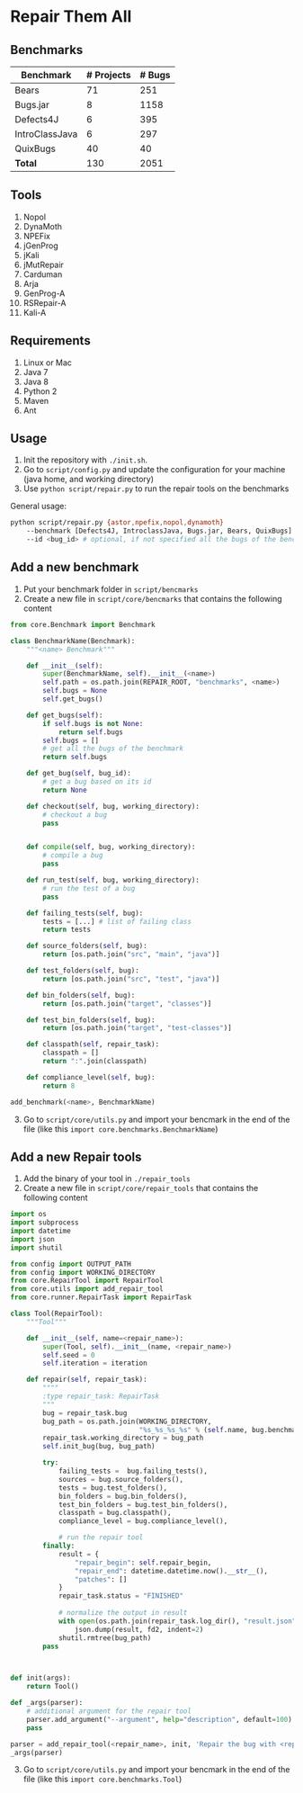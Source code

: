 # Repair Them All


## Benchmarks

| Benchmark      | # Projects | # Bugs |
| -------------- | -----------| -------|
| Bears          |         71 |    251 |
| Bugs.jar       |          8 |   1158 |
| Defects4J      |          6 |    395 |
| IntroClassJava |          6 |    297 |
| QuixBugs       |         40 |     40 |
| **Total**      |        130 |   2051 |

## Tools

1. Nopol
2. DynaMoth
3. NPEFix
4. jGenProg
5. jKali
6. jMutRepair
7. Carduman
8. Arja
9. GenProg-A
10. RSRepair-A
11. Kali-A

## Requirements

1. Linux or Mac
2. Java 7
3. Java 8
4. Python 2
5. Maven
6. Ant

## Usage

1. Init the repository with `./init.sh`.
2. Go to `script/config.py` and update the configuration for your machine (java home, and working directory)
3. Use `python script/repair.py` to run the repair tools on the benchmarks

General usage:

```bash
python script/repair.py {astor,npefix,nopol,dynamoth}
    --benchmark [Defects4J, IntroclassJava, Bugs.jar, Bears, QuixBugs]
    --id <bug_id> # optional, if not specified all the bugs of the benchmark will be executed. The format is specific for each benchmark
```

## Add a new benchmark

1. Put your benchmark folder in `script/bencmarks`
2. Create a new file in `script/core/bencmarks` that contains the following content

```py
from core.Benchmark import Benchmark

class BenchmarkName(Benchmark):
    """<name> Benchmark"""

    def __init__(self):
        super(BenchmarkName, self).__init__(<name>)
        self.path = os.path.join(REPAIR_ROOT, "benchmarks", <name>)
        self.bugs = None
        self.get_bugs()

    def get_bugs(self):
        if self.bugs is not None:
            return self.bugs
        self.bugs = []
        # get all the bugs of the benchmark
        return self.bugs

    def get_bug(self, bug_id):
        # get a bug based on its id
        return None

    def checkout(self, bug, working_directory):
        # checkout a bug
        pass


    def compile(self, bug, working_directory):
        # compile a bug
        pass

    def run_test(self, bug, working_directory):
        # run the test of a bug
        pass

    def failing_tests(self, bug):
        tests = [...] # list of failing class
        return tests

    def source_folders(self, bug):
        return [os.path.join("src", "main", "java")]

    def test_folders(self, bug):
        return [os.path.join("src", "test", "java")]

    def bin_folders(self, bug):
        return [os.path.join("target", "classes")]

    def test_bin_folders(self, bug):
        return [os.path.join("target", "test-classes")]

    def classpath(self, repair_task):
        classpath = []
        return ":".join(classpath)

    def compliance_level(self, bug):
        return 8

add_benchmark(<name>, BenchmarkName)
```

3. Go to `script/core/utils.py` and import your bencmark in the end of the file (like this `import core.benchmarks.BenchmarkName`)

## Add a new Repair tools

1. Add the binary of your tool in `./repair_tools`
2. Create a new file in `script/core/repair_tools` that contains the following content

```py
import os
import subprocess
import datetime
import json
import shutil

from config import OUTPUT_PATH
from config import WORKING_DIRECTORY
from core.RepairTool import RepairTool
from core.utils import add_repair_tool
from core.runner.RepairTask import RepairTask

class Tool(RepairTool):
    """Tool"""

    def __init__(self, name=<repair_name>):
        super(Tool, self).__init__(name, <repair_name>)
        self.seed = 0
        self.iteration = iteration

    def repair(self, repair_task):
        """"
        :type repair_task: RepairTask
        """
        bug = repair_task.bug
        bug_path = os.path.join(WORKING_DIRECTORY,
                                "%s_%s_%s_%s" % (self.name, bug.benchmark.name, bug.project, bug.bug_id))
        repair_task.working_directory = bug_path
        self.init_bug(bug, bug_path)

        try:
            failing_tests =  bug.failing_tests(),
            sources = bug.source_folders(),
            tests = bug.test_folders(),
            bin_folders = bug.bin_folders(),
            test_bin_folders = bug.test_bin_folders(),
            classpath = bug.classpath(),
            compliance_level = bug.compliance_level(),

            # run the repair tool
        finally:
            result = {
                "repair_begin": self.repair_begin,
                "repair_end": datetime.datetime.now().__str__(),
                "patches": []
            }
            repair_task.status = "FINISHED"
            
            # normalize the output in result
            with open(os.path.join(repair_task.log_dir(), "result.json"), "w+") as fd2:
                json.dump(result, fd2, indent=2)
            shutil.rmtree(bug_path)
        pass



def init(args):
    return Tool()

def _args(parser):
    # additional argument for the repair tool
    parser.add_argument("--argument", help="description", default=100)
    pass

parser = add_repair_tool(<repair_name>, init, 'Repair the bug with <repair_name>')
_args(parser)
```

3. Go to `script/core/utils.py` and import your bencmark in the end of the file (like this `import core.benchmarks.Tool`)